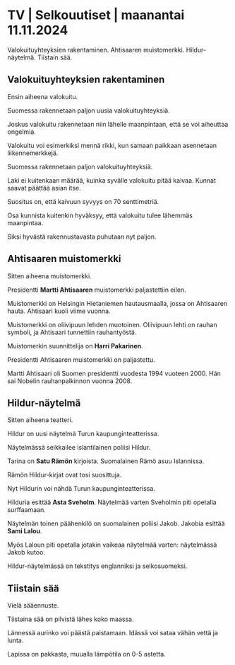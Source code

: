 # TV \| Selkouutiset \| maanantai 11.11.2024

Valokuituyhteyksien rakentaminen. Ahtisaaren muistomerkki. Hildur-näytelmä. Tiistain sää.

## Valokuituyhteyksien rakentaminen

Ensin aiheena valokuitu.

Suomessa rakennetaan paljon uusia valokuituyhteyksiä.

Joskus valokuitu rakennetaan niin lähelle maanpintaan, että se voi aiheuttaa ongelmia.

Valokuitu voi esimerkiksi mennä rikki, kun samaan paikkaan asennetaan liikennemerkkejä.

Suomessa rakennetaan paljon valokuituyhteyksiä.

Laki ei kuitenkaan määrää, kuinka syvälle valokuitu pitää kaivaa. Kunnat saavat päättää asian itse.

Suositus on, että kaivuun syvyys on 70 senttimetriä.

Osa kunnista kuitenkin hyväksyy, että valokuitu tulee lähemmäs maanpintaa.

Siksi hyvästä rakennustavasta puhutaan nyt paljon.

## Ahtisaaren muistomerkki

Sitten aiheena muistomerkki.

Presidentti **Martti Ahtisaaren** muistomerkki paljastettiin eilen.

Muistomerkki on Helsingin Hietaniemen hautausmaalla, jossa on Ahtisaaren hauta. Ahtisaari kuoli viime vuonna.

Muistomerkki on oliivipuun lehden muotoinen. Oliivipuun lehti on rauhan symboli, ja Ahtisaari tunnettiin rauhantyöstä.

Muistomerkin suunnittelija on **Harri Pakarinen**.

Presidentti Ahtisaaren muistomerkki on paljastettu.

Martti Ahtisaari oli Suomen presidentti vuodesta 1994 vuoteen 2000. Hän sai Nobelin rauhanpalkinnon vuonna 2008.

## Hildur-näytelmä

Sitten aiheena teatteri.

Hildur on uusi näytelmä Turun kaupunginteatterissa.

Näytelmässä seikkailee islantilainen poliisi Hildur.

Tarina on **Satu Rämön** kirjoista. Suomalainen Rämö asuu Islannissa.

Rämön Hildur-kirjat ovat tosi suosittuja.

Nyt Hildurin voi nähdä Turun kaupunginteatterissa.

Hilduria esittää **Asta Sveholm**. Näytelmää varten Sveholmin piti opetalla surffaamaan.

Näytelmän toinen päähenkilö on suomalainen poliisi Jakob. Jakobia esittää **Sami Lalou**.

Myös Laloun piti opetalla jotakin vaikeaa näytelmää varten: näytelmässä Jakob kutoo.

Hildur-näytelmässä on tekstitys englanniksi ja selkosuomeksi.

## Tiistain sää

Vielä sääennuste.

Tiistaina sää on pilvistä lähes koko maassa.

Lännessä aurinko voi päästä paistamaan. Idässä voi sataa vähän vettä ja lunta.

Lapissa on pakkasta, muualla lämpötila on 0-5 astetta.

